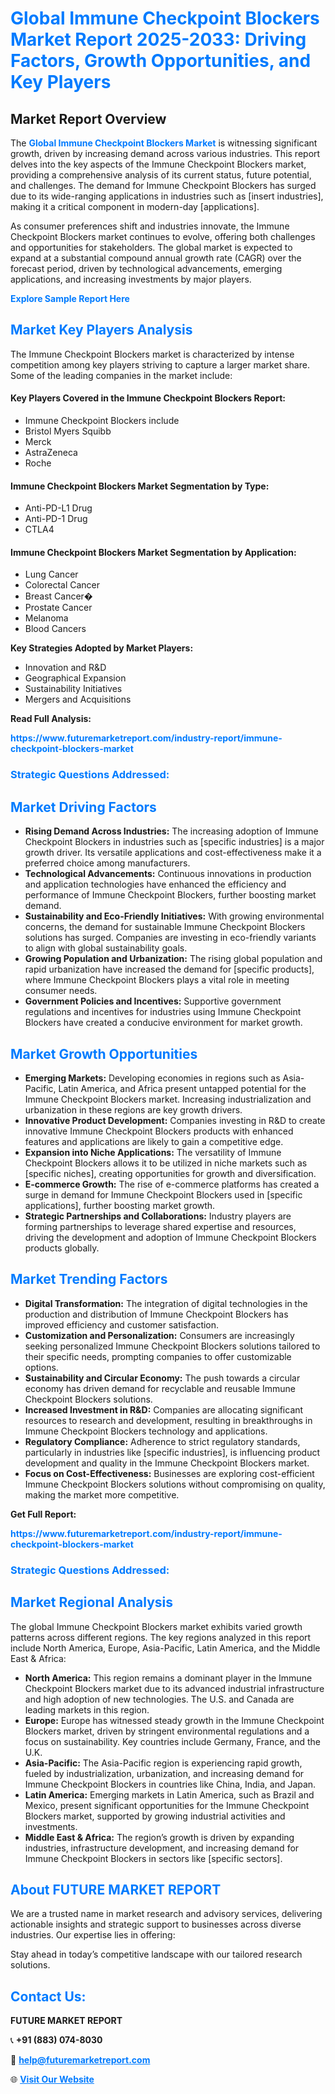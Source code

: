 <h1 style="color: #007BFF;">Global Immune Checkpoint Blockers Market Report 2025-2033: Driving Factors, Growth Opportunities, and Key Players</h1>

<section id="overview">
<h2>Market Report Overview</h2>
<p>The <a href="https://www.futuremarketreport.com/industry-report/immune-checkpoint-blockers-market" style="color: #007BFF; text-decoration: none;"><strong>Global Immune Checkpoint Blockers Market</strong></a> is witnessing significant growth, driven by increasing demand across various industries. This report delves into the key aspects of the Immune Checkpoint Blockers market, providing a comprehensive analysis of its current status, future potential, and challenges. The demand for Immune Checkpoint Blockers has surged due to its wide-ranging applications in industries such as [insert industries], making it a critical component in modern-day [applications].</p>
<p>As consumer preferences shift and industries innovate, the Immune Checkpoint Blockers market continues to evolve, offering both challenges and opportunities for stakeholders. The global market is expected to expand at a substantial compound annual growth rate (CAGR) over the forecast period, driven by technological advancements, emerging applications, and increasing investments by major players.</p>
</section>

<section id="overview">
<p><a href="https://www.futuremarketreport.com/request-sample/reportId=101216" style="color: #007BFF; text-decoration: none;"><strong>Explore Sample Report Here</strong></a></p>
</section>

<section id="key-players">
<h2 style="color: #007BFF;">Market Key Players Analysis</h2>
<p>The Immune Checkpoint Blockers market is characterized by intense competition among key players striving to capture a larger market share. Some of the leading companies in the market include:</p>
<h4>Key Players Covered in the Immune Checkpoint Blockers Report:</h4>
<ul><li>Immune Checkpoint Blockers include</li><li>Bristol Myers Squibb</li><li>Merck</li><li>AstraZeneca</li><li>Roche</li></ul>
<h4>Immune Checkpoint Blockers Market Segmentation by Type:</h4>
<ul><li>Anti-PD-L1 Drug</li><li>Anti-PD-1 Drug</li><li>CTLA4</li></ul>

<h4>Immune Checkpoint Blockers Market Segmentation by Application:</h4>
<ul><li>Lung Cancer</li><li>Colorectal Cancer</li><li>Breast Cancer�</li><li>Prostate Cancer</li><li>Melanoma</li><li>Blood Cancers</li></ul>
<p><strong>Key Strategies Adopted by Market Players:</strong></p>
<ul>
<li>Innovation and R&D</li>
<li>Geographical Expansion</li>
<li>Sustainability Initiatives</li>
<li>Mergers and Acquisitions</li>
</ul>
</section>

<section>
<p><strong>Read Full Analysis: </strong></p><a href="https://www.futuremarketreport.com/industry-report/immune-checkpoint-blockers-market" style="color: #007BFF; text-decoration: none;"><strong>https://www.futuremarketreport.com/industry-report/immune-checkpoint-blockers-market</strong></a>
<h3 style="color: #007BFF;">Strategic Questions Addressed:</h3>
</section>

<section id="driving-factors">
<h2 style="color: #007BFF;">Market Driving Factors</h2>
<ul>
<li><strong>Rising Demand Across Industries:</strong> The increasing adoption of Immune Checkpoint Blockers in industries such as [specific industries] is a major growth driver. Its versatile applications and cost-effectiveness make it a preferred choice among manufacturers.</li>
<li><strong>Technological Advancements:</strong> Continuous innovations in production and application technologies have enhanced the efficiency and performance of Immune Checkpoint Blockers, further boosting market demand.</li>
<li><strong>Sustainability and Eco-Friendly Initiatives:</strong> With growing environmental concerns, the demand for sustainable Immune Checkpoint Blockers solutions has surged. Companies are investing in eco-friendly variants to align with global sustainability goals.</li>
<li><strong>Growing Population and Urbanization:</strong> The rising global population and rapid urbanization have increased the demand for [specific products], where Immune Checkpoint Blockers plays a vital role in meeting consumer needs.</li>
<li><strong>Government Policies and Incentives:</strong> Supportive government regulations and incentives for industries using Immune Checkpoint Blockers have created a conducive environment for market growth.</li>
</ul>
</section>

<section id="growth-opportunities">
<h2 style="color: #007BFF;">Market Growth Opportunities</h2>
<ul>
<li><strong>Emerging Markets:</strong> Developing economies in regions such as Asia-Pacific, Latin America, and Africa present untapped potential for the Immune Checkpoint Blockers market. Increasing industrialization and urbanization in these regions are key growth drivers.</li>
<li><strong>Innovative Product Development:</strong> Companies investing in R&D to create innovative Immune Checkpoint Blockers products with enhanced features and applications are likely to gain a competitive edge.</li>
<li><strong>Expansion into Niche Applications:</strong> The versatility of Immune Checkpoint Blockers allows it to be utilized in niche markets such as [specific niches], creating opportunities for growth and diversification.</li>
<li><strong>E-commerce Growth:</strong> The rise of e-commerce platforms has created a surge in demand for Immune Checkpoint Blockers used in [specific applications], further boosting market growth.</li>
<li><strong>Strategic Partnerships and Collaborations:</strong> Industry players are forming partnerships to leverage shared expertise and resources, driving the development and adoption of Immune Checkpoint Blockers products globally.</li>
</ul>
</section>

<section id="trending-factors">
<h2 style="color: #007BFF;">Market Trending Factors</h2>
<ul>
<li><strong>Digital Transformation:</strong> The integration of digital technologies in the production and distribution of Immune Checkpoint Blockers has improved efficiency and customer satisfaction.</li>
<li><strong>Customization and Personalization:</strong> Consumers are increasingly seeking personalized Immune Checkpoint Blockers solutions tailored to their specific needs, prompting companies to offer customizable options.</li>
<li><strong>Sustainability and Circular Economy:</strong> The push towards a circular economy has driven demand for recyclable and reusable Immune Checkpoint Blockers solutions.</li>
<li><strong>Increased Investment in R&D:</strong> Companies are allocating significant resources to research and development, resulting in breakthroughs in Immune Checkpoint Blockers technology and applications.</li>
<li><strong>Regulatory Compliance:</strong> Adherence to strict regulatory standards, particularly in industries like [specific industries], is influencing product development and quality in the Immune Checkpoint Blockers market.</li>
<li><strong>Focus on Cost-Effectiveness:</strong> Businesses are exploring cost-efficient Immune Checkpoint Blockers solutions without compromising on quality, making the market more competitive.</li>
</ul>
</section>

<section>
<p><strong>Get Full Report: </strong></p><a href="https://www.futuremarketreport.com/industry-report/immune-checkpoint-blockers-market" style="color: #007BFF; text-decoration: none;"><strong>https://www.futuremarketreport.com/industry-report/immune-checkpoint-blockers-market</strong></a>
<h3 style="color: #007BFF;">Strategic Questions Addressed:</h3>
</section>


<section id="regional-analysis">
<h2 style="color: #007BFF;">Market Regional Analysis</h2>
<p>The global Immune Checkpoint Blockers market exhibits varied growth patterns across different regions. The key regions analyzed in this report include North America, Europe, Asia-Pacific, Latin America, and the Middle East & Africa:</p>
<ul>
<li><strong>North America:</strong> This region remains a dominant player in the Immune Checkpoint Blockers market due to its advanced industrial infrastructure and high adoption of new technologies. The U.S. and Canada are leading markets in this region.</li>
<li><strong>Europe:</strong> Europe has witnessed steady growth in the Immune Checkpoint Blockers market, driven by stringent environmental regulations and a focus on sustainability. Key countries include Germany, France, and the U.K.</li>
<li><strong>Asia-Pacific:</strong> The Asia-Pacific region is experiencing rapid growth, fueled by industrialization, urbanization, and increasing demand for Immune Checkpoint Blockers in countries like China, India, and Japan.</li>
<li><strong>Latin America:</strong> Emerging markets in Latin America, such as Brazil and Mexico, present significant opportunities for the Immune Checkpoint Blockers market, supported by growing industrial activities and investments.</li>
<li><strong>Middle East & Africa:</strong> The region’s growth is driven by expanding industries, infrastructure development, and increasing demand for Immune Checkpoint Blockers in sectors like [specific sectors].</li>
</ul>
</section>

<footer>
<h2 style="color: #007BFF;">About FUTURE MARKET REPORT</h2>
<p>We are a trusted name in market research and advisory services, delivering actionable insights and strategic support to businesses across diverse industries. Our expertise lies in offering:</p>

<p>Stay ahead in today’s competitive landscape with our tailored research solutions.</p>

<h2 style="color: #007BFF;">Contact Us:</h2>
<p><strong>FUTURE MARKET REPORT</strong></p>
<p>📞 <strong>+91 (883) 074-8030</strong></p>
<p>📧 <strong><a href="mailto:help@futuremarketreport.com" style="color: #007BFF;">help@futuremarketreport.com</a></strong></p>
<p>🌐 <strong><a href="https://www.futuremarketreport.com/" style="color: #007BFF;">Visit Our Website</a></strong></p>
</footer>